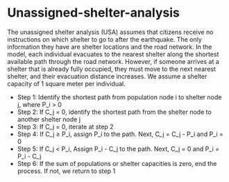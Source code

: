 # Unassigned-shelter-analysis

The unassigned shelter analysis (USA) assumes that citizens receive no instructions on which shelter to go to after the earthquake. The only information they have are shelter locations and the road network. In the model, each individual evacuates to the nearest shelter along the shortest available path through the road network. However, if someone arrives at a shelter that is already fully occupied, they must move to the next nearest shelter, and their evacuation distance increases. We assume a shelter capacity of 1 square meter per individual. 

* Step 1: Identify the shortest path from population node i to shelter node j, where P_i > 0
* Step 2: If C_j = 0, identify the shortest path from the shelter node to another shelter node j
* Step 3: If C_j = 0, iterate at step 2
* Step 4: If C_j ≥ P_i, assign P_i to the path. Next, C_j = C_j - P_i and P_i = 0
* Step 5: If C_j < P_i, Assign P_i - C_j to the path. Next, C_j = 0 and P_i = P_i - C_j
* Step 6: If the sum of populations or shelter capacities is zero, end the process. If not, we return to step 1
